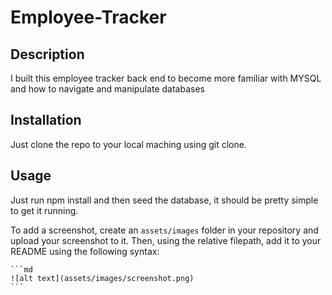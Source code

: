 # Employee-Tracker

## Description

I built this employee tracker back end to become more familiar with MYSQL and how to navigate and manipulate databases

## Installation

Just clone the repo to your local maching using git clone.

## Usage

Just run npm install and then seed the database, it should be pretty simple to get it running.

To add a screenshot, create an `assets/images` folder in your repository and upload your screenshot to it. Then, using the relative filepath, add it to your README using the following syntax:

    ```md
    ![alt text](assets/images/screenshot.png)
    ```
